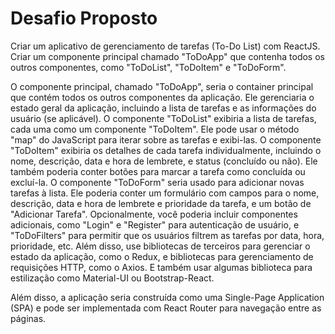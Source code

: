 # Desafio Proposto

Criar um aplicativo de gerenciamento de tarefas (To-Do List) com ReactJS. Criar um componente principal chamado "ToDoApp" que contenha todos os outros componentes, como "ToDoList", "ToDoItem" e "ToDoForm".

O componente principal, chamado "ToDoApp", seria o container principal que contém todos os outros componentes da aplicação. Ele gerenciaria o estado geral da aplicação, incluindo a lista de tarefas e as informações do usuário (se aplicável).
O componente "ToDoList" exibiria a lista de tarefas, cada uma como um componente "ToDoItem". Ele pode usar o método "map" do JavaScript para iterar sobre as tarefas e exibi-las.
O componente "ToDoItem" exibiria os detalhes de cada tarefa individualmente, incluindo o nome, descrição, data e hora de lembrete, e status (concluído ou não). Ele também poderia conter botões para marcar a tarefa como concluída ou excluí-la.
O componente "ToDoForm" seria usado para adicionar novas tarefas à lista. Ele poderia conter um formulário com campos para o nome, descrição, data e hora de lembrete e prioridade da tarefa, e um botão de "Adicionar Tarefa".
Opcionalmente, você poderia incluir componentes adicionais, como "Login" e "Register" para autenticação de usuário, e "ToDoFilters" para permitir que os usuários filtrem as tarefas por data, hora, prioridade, etc.
Além disso, use bibliotecas de terceiros para gerenciar o estado da aplicação, como o Redux, e bibliotecas para gerenciamento de requisições HTTP, como o Axios. E também usar algumas biblioteca para estilização como Material-UI ou Bootstrap-React.

Além disso, a aplicação seria construída como uma Single-Page Application (SPA) e pode ser implementada com React Router para navegação entre as páginas.
